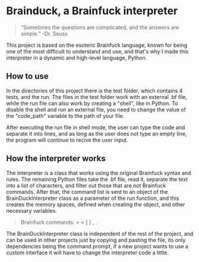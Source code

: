 # Brainduck, a Brainfuck interpreter
> “Sometimes the questions are complicated, and the answers are simple.” -Dr. Seuss

This project is based on the esoteric Brainfuck language, known for being one of the most difficult to understand and 
use, and that's why I made this interpreter in a dynamic and high-level language, Python.

## How to use
In the directories of this project there is the test folder, which contains 4 tests, and the run. The files in the test 
folder work with an external .bf file, while the run file can also work by creating a "shell", like in Python. 
To disable the shell and run an external file, you need to change the value of the "code_path" variable to the path of 
your file.

After executing the run file in shell mode, the user can type the code and separate it into lines, and as long as the 
user does not type an empty line, the program will continue to recive the user input.

## How the interpreter works
The interpreter is a class that works using the original Brainfuck syntax and rules. The remaining Python files take the 
.bf file, read it, separate the text into a list of characters, and filter out those that are not Brainfuck commands. 
After that, the command list is sent to an object of the BrainDuckInterpreter class as a parameter of the run function, 
and this creates the memory spaces, defined when creating the object, and other necessary variables.

> Brainfuck commands: > < [ ] , .

The BrainDuckInterpreter class is independent of the rest of the project, and can be used in other projects just by 
copying and pasting the file, its only dependencies being the command prompt, if a new project wants to use a custom 
interface it will have to change the interpreter code a little.
